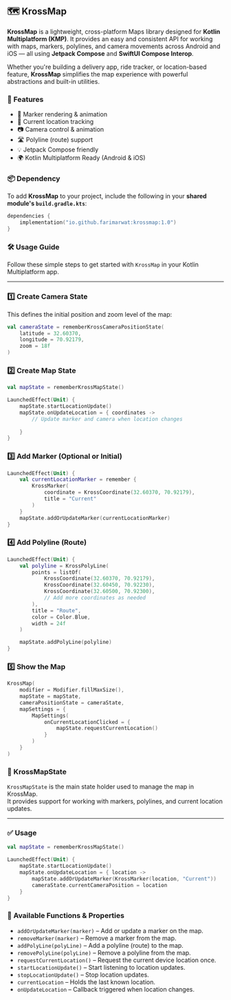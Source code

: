## 🗺️ KrossMap

**KrossMap** is a lightweight, cross-platform Maps library designed for **Kotlin Multiplatform (KMP)**. It provides an easy and consistent API for working with maps, markers, polylines, and camera movements across Android and iOS — all using **Jetpack Compose** and **SwiftUI Compose Interop**.

Whether you're building a delivery app, ride tracker, or location-based feature, **KrossMap** simplifies the map experience with powerful abstractions and built-in utilities.

### 🚀 Features

- 🧭 Marker rendering & animation  
- 📍 Current location tracking  
- 📷 Camera control & animation  
- 🛣️ Polyline (route) support  
- 💡 Jetpack Compose friendly  
- 🌍 Kotlin Multiplatform Ready (Android & iOS)

### 📦 Dependency

To add **KrossMap** to your project, include the following in your **shared module's `build.gradle.kts`**:

```kotlin
dependencies {
    implementation("io.github.farimarwat:krossmap:1.0")
}

```

### 🛠️ Usage Guide

Follow these simple steps to get started with `KrossMap` in your Kotlin Multiplatform app.

---

### 1️⃣ Create Camera State

This defines the initial position and zoom level of the map:

```kotlin
val cameraState = rememberKrossCameraPositionState(
    latitude = 32.60370,
    longitude = 70.92179,
    zoom = 18f
)
```
### 2️⃣ Create Map State

```kotlin
val mapState = rememberKrossMapState()

LaunchedEffect(Unit) {
    mapState.startLocationUpdate()
    mapState.onUpdateLocation = { coordinates ->
        // Update marker and camera when location changes
       
    }
}
```

### 3️⃣ Add Marker (Optional or Initial)

```kotlin
LaunchedEffect(Unit) {
    val currentLocationMarker = remember {
        KrossMarker(
            coordinate = KrossCoordinate(32.60370, 70.92179),
            title = "Current"
        )
    }
    mapState.addOrUpdateMarker(currentLocationMarker)
}
```
### 4️⃣ Add Polyline (Route)

```kotlin
LaunchedEffect(Unit) {
    val polyline = KrossPolyLine(
        points = listOf(
            KrossCoordinate(32.60370, 70.92179),
            KrossCoordinate(32.60450, 70.92230),
            KrossCoordinate(32.60500, 70.92300),
            // Add more coordinates as needed
        ),
        title = "Route",
        color = Color.Blue,
        width = 24f
    )

    mapState.addPolyLine(polyline)
}
```

### 5️⃣ Show the Map

```kotlin
KrossMap(
    modifier = Modifier.fillMaxSize(),
    mapState = mapState,
    cameraPositionState = cameraState,
    mapSettings = {
        MapSettings(
            onCurrentLocationClicked = {
                mapState.requestCurrentLocation()
            }
        )
    }
)
```

### 🧩 KrossMapState

`KrossMapState` is the main state holder used to manage the map in KrossMap.  
It provides support for working with markers, polylines, and current location updates.

---

### ✅ Usage

```kotlin
val mapState = rememberKrossMapState()

LaunchedEffect(Unit) {
    mapState.startLocationUpdate()
    mapState.onUpdateLocation = { location ->
        mapState.addOrUpdateMarker(KrossMarker(location, "Current"))
        cameraState.currentCameraPosition = location
    }
}
```
### 🔧 Available Functions & Properties

- `addOrUpdateMarker(marker)` – Add or update a marker on the map.
- `removeMarker(marker)` – Remove a marker from the map.
- `addPolyLine(polyLine)` – Add a polyline (route) to the map.
- `removePolyLine(polyLine)` – Remove a polyline from the map.
- `requestCurrentLocation()` – Request the current device location once.
- `startLocationUpdate()` – Start listening to location updates.
- `stopLocationUpdate()` – Stop location updates.
- `currentLocation` – Holds the last known location.
- `onUpdateLocation` – Callback triggered when location changes.


